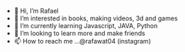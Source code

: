 - 👋 Hi, I’m Rafael
- 👀 I’m interested in books, making videos, 3d and games
- 🌱 I’m currently learning Javascript, JAVA, Python
- 💞️ I’m looking to learn more and make friends
- 📫 How to reach me ...@rafawat04 (instagram)

<!---
rafawat04/rafawat04 is a ✨ special ✨ repository because its `README.md` (this file) appears on your GitHub profile.
You can click the Preview link to take a look at your changes.
--->
